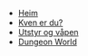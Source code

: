 - [Heim](/)
- [Kven er du?](Kven-er-du.md)
- [Utstyr og våpen](Utstyr-og-våpen.md)
- [Dungeon World](Dungeon-World.md)
